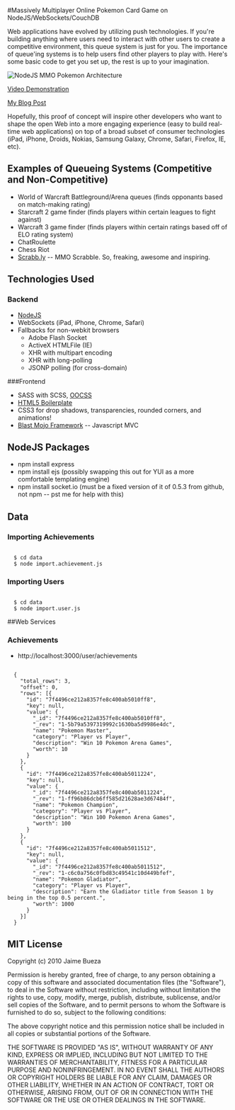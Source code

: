 #Massively Multiplayer Online Pokemon Card Game on NodeJS/WebSockets/CouchDB

Web applications have evolved by utilizing push technologies. If you're building anything where users need to interact with other users to create a competitive environment, this queue system is just for you. The importance of queue'ing systems is to help users find other players to play with. Here's some basic code to get you set up, the rest is up to your imagination.

![NodeJS MMO Pokemon Architecture](http://bueza.com/temp/mmo-cards-architecture.png) 

[Video Demonstration](http://youtu.be/Kcsjb1Isweo?hd=1)

[My Blog Post](http://jbueza.blogspot.com/2010/09/nodejs-hack-session-mmo-pokemon-with.html)

Hopefully, this proof of concept will inspire other developers who want to shape the open Web into a more engaging experience (easy to build real-time web applications) on top of a broad subset of consumer technologies (iPad, iPhone, Droids, Nokias, Samsung Galaxy, Chrome, Safari, Firefox, IE, etc).

## Examples of Queueing Systems (Competitive and Non-Competitive)

* World of Warcraft Battleground/Arena queues (finds opponants based on match-making rating)
* Starcraft 2 game finder (finds players within certain leagues to fight against)
* Warcraft 3 game finder (finds players within certain ratings based off of ELO rating system)
* ChatRoulette 
* Chess Riot 
* [Scrabb.ly](http://www.scrabb.ly) -- MMO Scrabble. So, freaking, awesome and inspiring.

## Technologies Used

### Backend

* [NodeJS](http://www.nodejs.org)
* WebSockets (iPad, iPhone, Chrome, Safari)
* Fallbacks for non-webkit browsers
  * Adobe Flash Socket
  * ActiveX HTMLFile (IE)
  * XHR with multipart encoding
  * XHR with long-polling
  * JSONP polling (for cross-domain)

###Frontend

* SASS with SCSS, [OOCSS](http://wiki.github.com/stubbornella/oocss/)
* [HTML5 Boilerplate](http://github.com/paulirish/html5-boilerplate)
* CSS3 for drop shadows, transparencies, rounded corners, and animations!
* [Blast Mojo Framework](http://www.blastmojo.com) -- Javascript MVC

## NodeJS Packages

* npm install express
* npm install ejs  (possibly swapping this out for YUI as a more comfortable templating engine)
* npm install socket.io (must be a fixed version of it of 0.5.3 from github, not npm -- pst me for help with this)


## Data 

### Importing Achievements
<code>
  $ cd data
  $ node import.achievement.js
</code>

### Importing Users
<code>
  $ cd data
  $ node import.user.js
</code>


##Web Services

### Achievements

* http://localhost:3000/user/achievements

<code>
  {
    "total_rows": 3,
    "offset": 0,
    "rows": [{
      "id": "7f4496ce212a8357fe8c400ab5010ff8",
      "key": null,
      "value": {
        "_id": "7f4496ce212a8357fe8c400ab5010ff8",
        "_rev": "1-5b79a5397319992c1630ba5d9986e4dc",
        "name": "Pokemon Master",
        "category": "Player vs Player",
        "description": "Win 10 Pokemon Arena Games",
        "worth": 10
      }
    },
    {
      "id": "7f4496ce212a8357fe8c400ab5011224",
      "key": null,
      "value": {
        "_id": "7f4496ce212a8357fe8c400ab5011224",
        "_rev": "1-ff96b86dcb6ff585d21628ae3d67484f",
        "name": "Pokemon Champion",
        "category": "Player vs Player",
        "description": "Win 100 Pokemon Arena Games",
        "worth": 100
      }
    },
    {
      "id": "7f4496ce212a8357fe8c400ab5011512",
      "key": null,
      "value": {
        "_id": "7f4496ce212a8357fe8c400ab5011512",
        "_rev": "1-c6c0a756c0fbd83c49541c10d449bfef",
        "name": "Pokemon Gladiator",
        "category": "Player vs Player",
        "description": "Earn the Gladiator title from Season 1 by being in the top 0.5 percent.",
        "worth": 1000
      }
    }]
  }
</code>

## MIT License

Copyright (c) 2010 Jaime Bueza

Permission is hereby granted, free of charge, to any person obtaining a copy
of this software and associated documentation files (the "Software"), to deal
in the Software without restriction, including without limitation the rights
to use, copy, modify, merge, publish, distribute, sublicense, and/or sell
copies of the Software, and to permit persons to whom the Software is
furnished to do so, subject to the following conditions:

The above copyright notice and this permission notice shall be included in
all copies or substantial portions of the Software.

THE SOFTWARE IS PROVIDED "AS IS", WITHOUT WARRANTY OF ANY KIND, EXPRESS OR
IMPLIED, INCLUDING BUT NOT LIMITED TO THE WARRANTIES OF MERCHANTABILITY,
FITNESS FOR A PARTICULAR PURPOSE AND NONINFRINGEMENT. IN NO EVENT SHALL THE
AUTHORS OR COPYRIGHT HOLDERS BE LIABLE FOR ANY CLAIM, DAMAGES OR OTHER
LIABILITY, WHETHER IN AN ACTION OF CONTRACT, TORT OR OTHERWISE, ARISING FROM,
OUT OF OR IN CONNECTION WITH THE SOFTWARE OR THE USE OR OTHER DEALINGS IN
THE SOFTWARE.